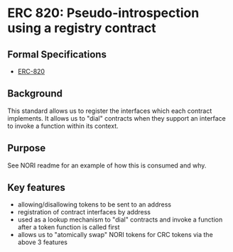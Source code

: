 # ERC 820: Pseudo-introspection using a registry contract

## Formal Specifications

- [ERC-820](https://github.com/ethereum/EIPs/issues/820)

## Background

This standard allows us to register the interfaces which each contract implements. It allows us to "dial" contracts when they support an interface to invoke a function within its context.

## Purpose

See NORI readme for an example of how this is consumed and why.

## Key features

- allowing/disallowing tokens to be sent to an address
- registration of contract interfaces by address
- used as a lookup mechanism to "dial" contracts and invoke a function after a token function is called first
- allows us to "atomically swap" NORI tokens for CRC tokens via the above 3 features
